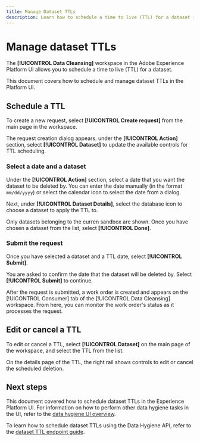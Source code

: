 ```yaml
---
title: Manage Dataset TTLs
description: Learn how to schedule a time to live (TTL) for a dataset in the Adobe Experience Platform UI.
---
```

# Manage dataset TTLs

The **[!UICONTROL Data Cleansing]** workspace in the Adobe Experience Platform UI allows you to schedule a time to live (TTL) for a dataset.

This document covers how to schedule and manage dataset TTLs in the Platform UI.

## Schedule a TTL

To create a new request, select **[!UICONTROL Create request]** from the main page in the workspace.

The request creation dialog appears. under the **[!UICONTROL Action]** section, select **[!UICONTROL Dataset]** to update the available controls for TTL scheduling.

### Select a date and a dataset

Under the **[!UICONTROL Action]** section, select a date that you want the dataset to be deleted by. You can enter the date manually (in the format `mm/dd/yyyy`) or select the calendar icon to select the date from a dialog.

Next, under **[!UICONTROL Dataset Details]**, select the database icon to choose a dataset to apply the TTL to.

Only datasets belonging to the curren sandbox are shown. Once you have chosen a dataset from the list, select **[!UICONTROL Done]**.

### Submit the request

Once you have selected a dataset and a TTL date, select **[!UICONTROL Submit]**.

You are asked to confirm the date that the dataset will be deleted by. Select **[!UICONTROL Submit]** to continue.

After the request is submitted, a work order is created and appears on the [!UICONTROL Consumer] tab of the [!UICONTROL Data Cleansing] workspace. From here, you can monitor the work order's status as it processes the request.

## Edit or cancel a TTL

To edit or cancel a TTL, select **[!UICONTROL Dataset]** on the main page of the workspace, and select the TTL from the list.

On the details page of the TTL, the right rail shows controls to edit or cancel the scheduled deletion.

## Next steps

This document covered how to schedule dataset TTLs in the Experience Platform UI. For information on how to perform other data hygiene tasks in the UI, refer to the [data hygiene UI overview](./overview.md).

To learn how to schedule dataset TTLs using the Data Hygiene API, refer to the [dataset TTL endpoint guide](../api/ttl.md).
